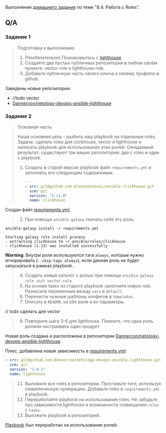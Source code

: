 Выполнение [домашнего задания](https://github.com/netology-code/mnt-homeworks/blob/MNT-13/08-ansible-04-role/README.md)
по теме "8.4. Работа с Roles".

## Q/A

### Задание 1

> Подготовка к выполнению
> 
> 1. (Необязательно) Познакомьтесь с [lighthouse](https://youtu.be/ymlrNlaHzIY?t=929)
> 2. Создайте два пустых публичных репозитория в любом своём проекте: vector-role и lighthouse-role.
> 3. Добавьте публичную часть своего ключа к своему профилю в github.

Заведены новые репозитории:
- //todo vector
- [Dannecron/netology-devops-ansible-lighthouse](https://github.com/Dannecron/netology-devops-ansible-lighthouse)

### Задание 2

> Основная часть
> 
> Наша основная цель - разбить наш playbook на отдельные roles. 
> Задача: сделать roles для clickhouse, vector и lighthouse и написать playbook для использования этих ролей. 
> Ожидаемый результат: существуют три ваших репозитория: два с roles и один с playbook.
> 
> 1. Создать в старой версии playbook файл `requirements.yml` и заполнить его следующим содержимым:
> 
>    ```yaml
>    ---
>    - src: git@github.com:AlexeySetevoi/ansible-clickhouse.git
>      scm: git
>      version: "1.11.0"
>      name: clickhouse 
>    ```

Создан файл [requirements.yml](./playbook/requirements.yml).

> 2. При помощи `ansible-galaxy` скачать себе эту роль.

```shell
ansible-galaxy install -r requirements.yml
```

```text
Starting galaxy role install process
- extracting clickhouse to ~/.ansible/roles/clickhouse
- clickhouse (1.13) was installed successfully
```

__Warning__: Внутри роли используются тэги `always`, которые нужно игнорировать (`--skip-tags always`),
если данная роль не будет запускаться в рамках playbook. 

> 4. Создать новый каталог с ролью при помощи `ansible-galaxy role init vector-role`.
> 5. На основе tasks из старого playbook заполните новую role. Разнесите переменные между `vars` и `default`.
> 6. Перенести нужные шаблоны конфигов в `templates`.
> 7. Описать в `README.md` обе роли и их параметры.

// todo сделать для vector

> 9. Повторите шаги 3-6 для lighthouse. Помните, что одна роль должна настраивать один продукт.

Новая роль создана и расположена в репозитории [Dannecron/netology-devops-ansible-lighthouse](https://github.com/Dannecron/netology-devops-ansible-lighthouse).

Плюс, добавлена новая зависимость в [requirements.yml](./playbook/requirements.yml):

```yaml
- src: git@github.com:Dannecron/netology-devops-ansible-lighthouse.git
  scm: git
  version: "1.0.1"
  name: lighthouse
```

> 11. Выложите все roles в репозитории. Проставьте тэги, используя семантическую нумерацию. Добавьте roles в `requirements.yml` в playbook.
> 12. Переработайте playbook на использование roles. Не забудьте про зависимости lighthouse и возможности совмещения `roles` с `tasks`.
> 13. Выложите playbook в репозиторий.

[Playbook](./playbook/site.yml) был переработан на использование ролей.
